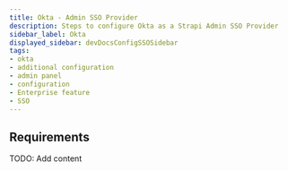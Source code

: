 ```yaml
---
title: Okta - Admin SSO Provider
description: Steps to configure Okta as a Strapi Admin SSO Provider
sidebar_label: Okta
displayed_sidebar: devDocsConfigSSOSidebar
tags:
- okta
- additional configuration
- admin panel
- configuration
- Enterprise feature
- SSO 
---
```


## Requirements

TODO: Add content
